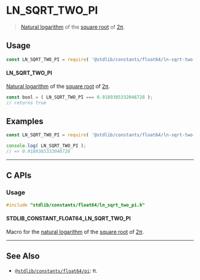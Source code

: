 <!--

@license Apache-2.0

Copyright (c) 2018 The Stdlib Authors.

Licensed under the Apache License, Version 2.0 (the "License");
you may not use this file except in compliance with the License.
You may obtain a copy of the License at

   http://www.apache.org/licenses/LICENSE-2.0

Unless required by applicable law or agreed to in writing, software
distributed under the License is distributed on an "AS IS" BASIS,
WITHOUT WARRANTIES OR CONDITIONS OF ANY KIND, either express or implied.
See the License for the specific language governing permissions and
limitations under the License.

-->

# LN_SQRT_TWO_PI

> [Natural logarithm][@stdlib/math/base/special/ln] of the [square root][@stdlib/math/base/special/sqrt] of [2π][@stdlib/constants/float64/pi].

<section class="usage">

## Usage

```javascript
const LN_SQRT_TWO_PI = require( '@stdlib/constants/float64/ln-sqrt-two-pi' );
```

#### LN_SQRT_TWO_PI

[Natural logarithm][@stdlib/math/base/special/ln] of the [square root][@stdlib/math/base/special/sqrt] of [2π][@stdlib/constants/float64/pi].

```javascript
const bool = ( LN_SQRT_TWO_PI === 0.9189385332046728 );
// returns true
```

</section>

<!-- /.usage -->

<section class="examples">

## Examples

<!-- TODO: better example -->

<!-- eslint no-undef: "error" -->

```javascript
const LN_SQRT_TWO_PI = require( '@stdlib/constants/float64/ln-sqrt-two-pi' );

console.log( LN_SQRT_TWO_PI );
// => 0.9189385332046728
```

</section>

<!-- /.examples -->

<!-- C interface documentation. -->

* * *

<section class="c">

## C APIs

<!-- Section to include introductory text. Make sure to keep an empty line after the intro `section` element and another before the `/section` close. -->

<section class="intro">

</section>

<!-- /.intro -->

<!-- C usage documentation. -->

<section class="usage">

### Usage

```c
#include "stdlib/constants/float64/ln_sqrt_two_pi.h"
```

#### STDLIB_CONSTANT_FLOAT64_LN_SQRT_TWO_PI

Macro for the [natural logarithm][@stdlib/math/base/special/ln] of the [square root][@stdlib/math/base/special/sqrt] of [2π][@stdlib/constants/float64/pi].

</section>

<!-- /.usage -->

<!-- C API usage notes. Make sure to keep an empty line after the `section` element and another before the `/section` close. -->

<section class="notes">

</section>

<!-- /.notes -->

<!-- C API usage examples. -->

<section class="examples">

</section>

<!-- /.examples -->

</section>

<!-- /.c -->

<!-- Section for related `stdlib` packages. Do not manually edit this section, as it is automatically populated. -->

<section class="related">

* * *

## See Also

-   <span class="package-name">[`@stdlib/constants/float64/pi`][@stdlib/constants/float64/pi]</span><span class="delimiter">: </span><span class="description">π.</span>

</section>

<!-- /.related -->

<!-- Section for all links. Make sure to keep an empty line after the `section` element and another before the `/section` close. -->

<section class="links">

[@stdlib/math/base/special/ln]: https://github.com/stdlib-js/stdlib/tree/develop/lib/node_modules/%40stdlib/math/base/special/ln

[@stdlib/math/base/special/sqrt]: https://github.com/stdlib-js/stdlib/tree/develop/lib/node_modules/%40stdlib/math/base/special/sqrt

<!-- <related-links> -->

[@stdlib/constants/float64/pi]: https://github.com/stdlib-js/stdlib/tree/develop/lib/node_modules/%40stdlib/constants/float64/pi

<!-- </related-links> -->

</section>

<!-- /.links -->
